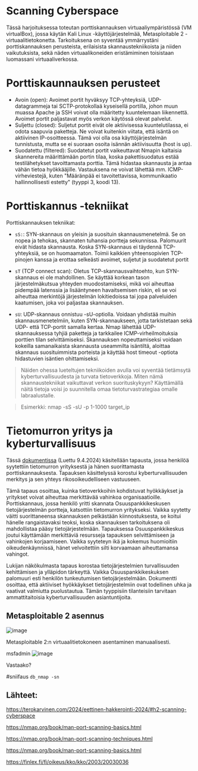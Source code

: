 







# Scanning Cyberspace



Tässä harjoituksessa toteutan porttiskannauksen virtuaaliympäristössä (VM virtualBox), jossa käytän Kali Linux -käyttöjärjestelmää, Metasploitable 2 -virtuaalitietokonetta. Tarkoituksena on syventää ymmärrystäni porttiskannauksen perusteista, erilaisista skannaustekniikoista ja niiden vaikutuksista, sekä näden virtuaalikoneiden eristämiminen toisistaan luomassani virtuaaliverkossa.





# Porttiskaunnauksen perusteet

- Avoin (open):
Avoimet portit hyväksyy TCP-yhteyksiä, UDP-datagrammeja tai SCTP-protokollaä kyseisellä portilla, johon muun muassa Apache ja SSH voivat olla määritetty kuuntelemaan liikennettä. Avoimet portit paljastavat myös verkon käytössä olevat palvelut.
- Suljettu (closed):
Suljetut portit eivät ole aktiivisessa kuuntelutilassa, ei odota saapuvia paketteja. Ne voivat kuitenkin viitata, että isäntä on aktiivinen IP-osoitteessa. Tämä voi olla osa käyttöjärjestelmän tunnistusta, mutta se ei suoraan osoita isännän aktiivisuutta (host is up).
- Suodatettu (filtered): 
Suodatetut portit vaikeuttavat Nmapin kaltaisia skannereita määrittämään portin tilaa, koska pakettisuodatus estää testilähetykset tavoittamasta porttia. Tämä hidastaa skannausta ja antaa vähän tietoa hyökkääjille. Vastauksena ne voivat lähettää mm. ICMP-virheviestejä, kuten "Määränpää ei tavoitettavissa, kommunikaatio hallinnollisesti estetty" (tyyppi 3, koodi 13).






# Porttiskannus -tekniikat


Porttiskannauksen tekniikat:

- `sS:`:
SYN-skannaus on yleisin ja suosituin skannausmenetelmä. Se on nopea ja tehokas, skannaten tuhansia portteja sekunnissa. Palomuurit eivät hidasta skannausta. Koska SYN-skannaus ei täydennä TCP-yhteyksiä, se on huomaamaton. Toimii kaikkien yhteensopivien TCP-pinojen kanssa ja erottaa selkeästi avoimet, suljetut ja suodatetut portit

- `sT` (TCP connect scan): Oletus TCP-skannausvaihtoehto, kun SYN-skannaus ei ole mahdollinen. Se käyttää korkean tason järjestelmäkutsua yhteyden muodostamiseksi, mikä voi aiheuttaa pidempää latenssia ja lisääntyneen havaitsemisen riskin, eli se voi aiheuttaa merkintöjä järjestelmän lokitiedoissa tai jopa palveluiden kaatumisen, joka voi paljastaa skannauksen.

- `sU`: UDP-skannaus onnistuu -sU-optiolla. Voidaan yhdistää muihin skannausmenetelmiin, kuten SYN-skannaukseen, jotta tarkistetaan sekä UDP- että TCP-portit samalla kertaa. Nmap lähettää UDP-skannauksessa tyhjiä paketteja ja tarkkailee ICMP-virheilmoituksia porttien tilan selvittämiseksi. Skannauksen nopeuttamiseksi voidaan kokeilla samanaikaista skannausta useammilta isäntiltä, aloittaa skannaus suosituimmista porteista ja käyttää host timeout -optiota hidastuvien isäntien ohittamiseksi.

> Näiden ohessa lueteltujen tekniikoiden avulla voi syventää tietämsytä kyberturvallisuudesta ja turvata tietoverkkoja. Miten nämä skannaustekniikat vaikuttavat verkon suorituskykyyn? Käyttämällä näitä tietoja voisi jo suunnitella omaa tietoturvastrategiaa omalle labraalustalle.

> Esimerkki: nmap -sS -sU -p 1-1000 target_ip


# Tietomurron yritys ja kyberturvallisuus 

Tässä [dokumentissa](https://finlex.fi/fi/oikeus/kko/kko/2003/20030036) (Luettu 9.4.2024) käsitellään tapausta, jossa henkilöä syytettiin tietomurron yrityksestä ja hänen suorittamasta porttiskannauksesta. Tapauksen käsittelyssä korostui kyberturvallisuuden merkitys ja sen yhteys rikosoikeudelliseen vastuuseen.

Tämä tapaus osoittaa, kuinka tietoverkkoihin kohdistuvat hyökkäykset ja yritykset voivat aiheuttaa merkittävää vahinkoa organisaatioille. Porttiskannaus, jossa henkilö yritti skannata Osuuspankkikeskusen tietojärjestelmän portteja, katsottiin tietomurron yritykseksi. Vaikka syytetty väitti suorittaneensa skannauksen pelkästään kiinnostuksesta, se koitui hänelle rangaistavaksi teoksi, koska skannauksen tarkoituksena oli mahdollistaa pääsy tietojärjestelmään. Tapauksessa Osuuspankkikeskus joutui käyttämään merkittäviä resursseja tapauksen selvittämiseen ja vahinkojen korjaamiseen. Vaikka syyteteyn ikä ja kokemus huomioitiin oikeudenkäynnissä, hänet velvoitettiin silti korvaamaan aiheuttamansa vahingot.

Lukijan näkökulmasta tapaus korostaa tietojärjestelmien turvallisuuden kehittämisen ja ylläpidon tärkeyttä. Vaikka Osuuspankkikeskuksen palomuuri esti henkilön tunkeutumisen tietojärjestelmään. Dokumentti osoittaa, että aktiiviset hyökkäykset tietojärjestelmiin ovat todellinen uhka ja vaativat valmiutta puolustautua. Tämän tyyppisiin tilanteisiin tarvitaan ammattitaitoisia kyberturvallisuuden asiantuntijoita.




 ##  Metasploitable 2 asennus

![image](https://github.com/Vanam0/tunkeutumistestaus/assets/122449444/a31c7308-a399-4efa-bfa3-fac9bd5d3c57)


 Metasploitable 2:n virtuaalitietokoneen asentaminen manuaalisesti.


 msfadmin
 ![image](https://github.com/Vanam0/tunkeutumistestaus/assets/122449444/9bc2c5f1-2ce4-47eb-bc59-3e764fd874e0)


Vastaako?

#sniifaus
`db_nmap -sn`







## Lähteet:

https://terokarvinen.com/2024/eettinen-hakkerointi-2024/#h2-scanning-cyberspace

https://nmap.org/book/man-port-scanning-basics.html

https://nmap.org/book/man-port-scanning-techniques.html

https://nmap.org/book/man-port-scanning-basics.html

https://finlex.fi/fi/oikeus/kko/kko/2003/20030036

